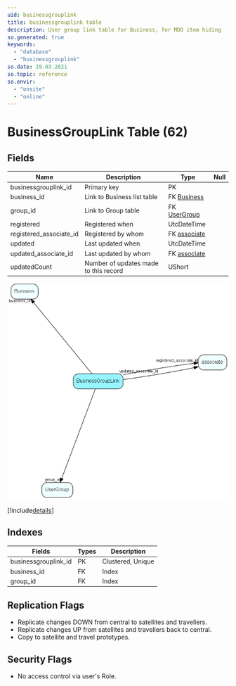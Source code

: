 ```yaml
---
uid: businessgrouplink
title: businessgrouplink table
description: User group link table for Business, for MDO item hiding
so.generated: true
keywords:
  - "database"
  - "businessgrouplink"
so.date: 19.03.2021
so.topic: reference
so.envir:
  - "onsite"
  - "online"
---
```


# BusinessGroupLink Table (62)

## Fields

| Name | Description | Type | Null |
|------|-------------|------|:----:|
|businessgrouplink\_id|Primary key|PK| |
|business\_id|Link to Business list table|FK [Business](Business.md)| |
|group\_id|Link to Group table|FK [UserGroup](UserGroup.md)| |
|registered|Registered when|UtcDateTime| |
|registered\_associate\_id|Registered by whom|FK [associate](associate.md)| |
|updated|Last updated when|UtcDateTime| |
|updated\_associate\_id|Last updated by whom|FK [associate](associate.md)| |
|updatedCount|Number of updates made to this record|UShort| |


![BusinessGroupLink table relationship diagram](media\BusinessGroupLink.png)

[!include[details](./includes/BusinessGroupLink.md)]

## Indexes

| Fields | Types | Description |
|--------|-------|-------------|
|businessgrouplink\_id |PK |Clustered, Unique |
|business\_id |FK |Index |
|group\_id |FK |Index |

## Replication Flags

* Replicate changes DOWN from central to satellites and travellers.
* Replicate changes UP from satellites and travellers back to central.
* Copy to satellite and travel prototypes.

## Security Flags

* No access control via user's Role.

